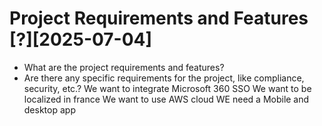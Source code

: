 # Project Requirements and Features [?][2025-07-04]

- What are the project requirements and features?
- Are there any specific requirements for the project, like compliance, security, etc.?
We want to integrate Microsoft 360 SSO
We want to be localized in france
We want to use AWS cloud
WE need a Mobile and desktop app
